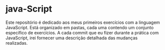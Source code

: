 # java-Script
Este repositório é dedicado aos meus primeiros exercícios com a linguagem JavaScript. Está organizado em pastas, cada uma contendo um conjunto específico de exercícios. A cada commit que eu fizer durante a prática com JavaScript, irei fornecer uma descrição detalhada das mudanças realizadas. 